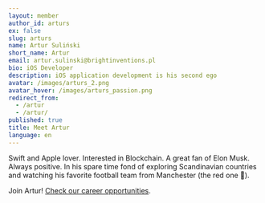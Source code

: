 ```yaml
---
layout: member
author_id: arturs
ex: false
slug: arturs
name: Artur Suliński
short_name: Artur
email: artur.sulinski@brightinventions.pl
bio: iOS Developer
description: iOS application development is his second ego
avatar: /images/arturs_2.png
avatar_hover: /images/arturs_passion.png
redirect_from:
  - /artur
  - /artur/
published: true
title: Meet Artur
language: en
---
```

Swift and Apple lover. Interested in Blockchain. A great fan of Elon Musk. Always positive. In his spare time fond of exploring Scandinavian countries and watching his favorite football team from Manchester (the red one 🙂).

Join Artur! [Check our career opportunities](/career).
